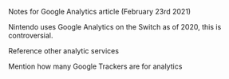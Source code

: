 Notes for Google Analytics article (February 23rd 2021)

Nintendo uses Google Analytics on the Switch as of 2020, this is controversial.

Reference other analytic services

Mention how many Google Trackers are for analytics
